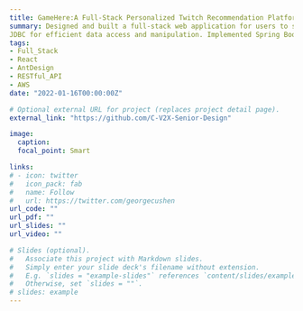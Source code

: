 ```yaml
---
title: GameHere:A Full-Stack Personalized Twitch Recommendation Platform
summary: Designed and built a full-stack web application for users to search streams/videos/clips from twitch and offer content-based recommendations. Built a webpage with rich and user friendly experience using React and Ant Design. Implemented RESTful APIs using Java servlets, retrieved real Twitch resources using Twitch APIs with Spring declarative HTTP client. Hosted a MySQL database on AWS RDS, implementing CRUD operations with Spring Data
JDBC for efficient data access and manipulation. Implemented Spring Boot Caching with Caffeine to improve application performance. Unit tests achieved 85% overall code coverage and 100% coverage rate for major API functions.
tags:
- Full_Stack
- React
- AntDesign
- RESTful_API
- AWS
date: "2022-01-16T00:00:00Z"

# Optional external URL for project (replaces project detail page).
external_link: "https://github.com/C-V2X-Senior-Design"

image:
  caption:
  focal_point: Smart

links:
# - icon: twitter
#   icon_pack: fab
#   name: Follow
#   url: https://twitter.com/georgecushen
url_code: ""
url_pdf: ""
url_slides: ""
url_video: ""

# Slides (optional).
#   Associate this project with Markdown slides.
#   Simply enter your slide deck's filename without extension.
#   E.g. `slides = "example-slides"` references `content/slides/example-slides.md`.
#   Otherwise, set `slides = ""`.
# slides: example
---
```

